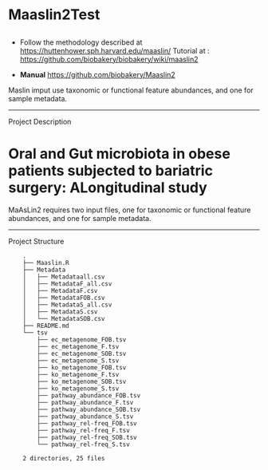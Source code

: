 # Maaslin2Test
## 
* Follow the methodology described at https://huttenhower.sph.harvard.edu/maaslin/
Tutorial at : https://github.com/biobakery/biobakery/wiki/maaslin2

* **Manual** https://github.com/biobakery/Maaslin2

Maslin imput use taxonomic or functional feature abundances, and one for sample metadata.

___ 
Project Description 

# Oral and Gut microbiota in obese patients subjected to bariatric surgery: ALongitudinal study

MaAsLin2 requires two input files, one for taxonomic or functional feature abundances, and one for sample metadata.


___
Project Structure

        .
        ├── Maaslin.R
        ├── Metadata
        │   ├── Metadataall.csv
        │   ├── MetadataF_all.csv
        │   ├── MetadataF.csv
        │   ├── MetadataFOB.csv
        │   ├── MetadataS_all.csv
        │   ├── MetadataS.csv
        │   └── MetadataSOB.csv
        ├── README.md
        └── tsv
            ├── ec_metagenome_FOB.tsv
            ├── ec_metagenome_F.tsv
            ├── ec_metagenome_SOB.tsv
            ├── ec_metagenome_S.tsv
            ├── ko_metagenome_FOB.tsv
            ├── ko_metagenome_F.tsv
            ├── ko_metagenome_SOB.tsv
            ├── ko_metagenome_S.tsv
            ├── pathway_abundance_FOB.tsv
            ├── pathway_abundance_F.tsv
            ├── pathway_abundance_SOB.tsv
            ├── pathway_abundance_S.tsv
            ├── pathway_rel-freq_FOB.tsv
            ├── pathway_rel-freq_F.tsv
            ├── pathway_rel-freq_SOB.tsv
            └── pathway_rel-freq_S.tsv

        2 directories, 25 files
